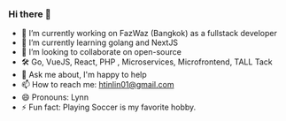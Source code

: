 ### Hi there 👋

- 🔭 I’m currently working on FazWaz (Bangkok) as a fullstack developer
- 🌱 I’m currently learning golang and NextJS
- 👯 I’m looking to collaborate on open-source
- 🛠 Go, VueJS, React, PHP , Microservices, Microfrontend, TALL Tack
- 💬 Ask me about, I'm happy to help
- 📫 How to reach me: htinlin01@gmail.com
- 😄 Pronouns: Lynn
- ⚡ Fun fact: Playing Soccer is my favorite hobby.
